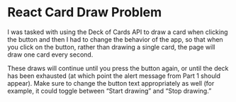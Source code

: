 # React Card Draw Problem

I was tasked with using the Deck of Cards API to draw a card when clicking the button and then I had to change the behavior of the app, so that when you click on the button, rather than drawing a single card, the page will draw one card every second.

These draws will continue until you press the button again, or until the deck has been exhausted (at which point the alert message from Part 1 should appear). Make sure to change the button text appropriately as well (for example, it could toggle between “Start drawing” and “Stop drawing.”

